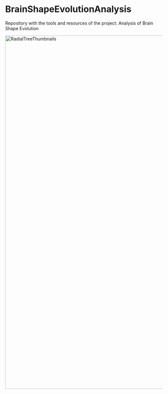 # BrainShapeEvolutionAnalysis
Repository with the tools and resources of the project: Analysis of Brain Shape Evolution

<img width="1160" height="1128" alt="RadialTreeThumbnails" src="https://github.com/user-attachments/assets/b03f5b77-1927-4ce9-a446-49cddc25c183" />
